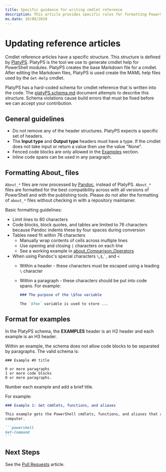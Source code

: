```yaml
---
title: Specific guidance for writing cmdlet reference
description: This article provides specific rules for formatting PowerShell code samples. This applies to conceptual articles with examples, as well as cmdlet reference.
ms.date: 10/09/2019
---
```

# Updating reference articles

Cmdlet reference articles have a specific structure. This structure is defined by [PlatyPS][].
PlatyPS is the tool we use to generate cmdlet help for PowerShell modules. PlatyPS creates the base
Markdown file for a cmdlet. After editing the Markdown files, PlatyPS is used create the MAML help
files used by the `Get-Help` cmdlet.

PlatyPS has a hard-coded schema for cmdlet reference that is written into the code. The
[platyPS.schema.md][] document attempts to describe this structure. Schema violations cause build
errors that must be fixed before we can accept your contribution.

## General guidelines

- Do not remove any of the header structures. PlatyPS expects a specific set of headers.
- The **Input type** and **Output type** headers must have a type. If the cmdlet does not take input
  or return a value then use the value "None".
- Fenced code blocks are only allowed in the [Examples](#writing-examples) section.
- Inline code spans can be used in any paragraph.

## Formatting About_ files

`About_*` files are now processed by [Pandoc][], instead of PlatyPS. `About_*` files are formatted
for the best compatibility across with all versions of PowerShell and with the publishing tools.
Please do not alter the formatting of `about_*` files without checking in with a repository
maintainer.

Basic formatting guidelines:

- Limit lines to 80 characters
- Code blocks, block quotes, and tables are limited to 76 characters because Pandoc indents these by
  four spaces during conversion
- Tables need fit within 76 characters
  - Manually wrap contents of cells across multiple lines
  - Use opening and closing `|` characters on each line
  - See a working example in [about_Comparison_Operators][about-example]
- When using Pandoc's special characters `\`,`$`,`` ` ``, and `<`
  - Within a header - these characters must be escaped using a leading `\` character
  - Within a paragraph - these characters should be put into code spans. For example:

    ~~~markdown
    ### The purpose of the \$foo variable

    The `$foo` variable is used to store ...
    ~~~

## Format for examples

In the PlatyPS schema, the **EXAMPLES** header is an H2 header and each example is an H3 header.

Within an example, the schema does not allow code blocks to be separated by paragraphs. The valid
schema is:

```
### Example #X title

0 or more paragraphs
1 or more code blocks
0 or more paragraphs.
```

Number each example and add a brief title.

For example:

~~~markdown
### Example 1: Get cmdlets, functions, and aliases

This example gets the PowerShell cmdlets, functions, and aliases that are installed on the
computer.

```powershell
Get-Command
```
~~~

## Next Steps

See the [Pull Requests](7-PULL-REQUESTS.md) article.

[PlatyPS]: https://github.com/powershell/platyps
[platyPS.schema.md]: https://github.com/PowerShell/platyPS/blob/master/platyPS.schema.md
[issue1806]: https://github.com/PowerShell/PowerShell-Docs/issues/1806
[about-example]: ../reference/5.1/Microsoft.PowerShell.Core/About/about_Comparison_Operators.md
[Pandoc]: https://pandoc.org